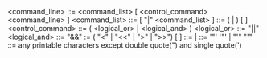 <command_line>		::= <command_list> [ <control_command> <command_line> ]
<command_list>		::= <command> [ "|" <command_list> ]
<command>			::= ( <charaters> | <string> ) [ <redirection> ]
<control_command>	::= ( <logical_or> | <logical_and> )
<logical_or>		::= "||"
<logical_and>		::= "&&"
<redirection>		:= ( "<" | "<<" | ">" | ">>") <filename> [ <redirection> ]
<filename>			::= <string> | <characters>
<string>			::= '"' <characters> '"' | "'" <characters> "'"
<characters>		::= any printable characters except double quote(") and single quote(')
